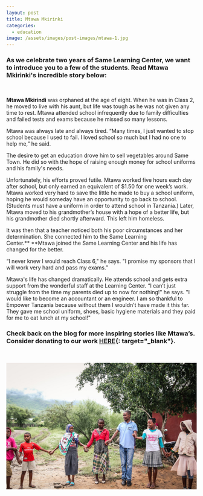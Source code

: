 ```yaml
---
layout: post
title: Mtawa Mkirinki
categories:
  - education
image: /assets/images/post-images/mtawa-1.jpg
---
```


### As we celebrate two years of Same Learning Center, we want to introduce you to a few of the students. Read Mtawa Mkirinki's incredible story below:

&nbsp;

**Mtawa Mkirindi** was orphaned at the age of eight. When he was in Class 2, he moved to live with his aunt, but life was tough as he was not given any time to rest. Mtawa attended school infrequently due to family difficulties and failed tests and exams because he missed so many lessons.

Mtawa was always late and always tired. “Many times, I just wanted to stop school because I used to fail. I loved school so much but I had no one to help me,” he said.

The desire to get an education drove him to sell vegetables around Same Town. He did so with the hope of raising enough money for school uniforms and his family's needs.

Unfortunately, his efforts proved futile. Mtawa worked five hours each day after school, but only earned an equivalent of $1.50 for one week’s work. Mtawa worked very hard to save the little he made to buy a school uniform, hoping he would someday have an opportunity to go back to school. (Students must have a uniform in order to attend school in Tanzania.) Later, Mtawa moved to his grandmother’s house with a hope of a better life, but his grandmother died shortly afterward. This left him homeless.

It was then that a teacher noticed both his poor circumstances and her determination. She connected him to the Same Learning Center.**&nbsp;**Mtawa joined the Same Learning Center and his life has changed for the better.&nbsp;

“I never knew I would reach Class 6," he says. "I promise my sponsors that I will work very hard and pass my exams.”

Mtawa's life has changed dramatically. He attends school and gets extra support from the wonderful staff at the Learning Center. “I can’t just struggle from the time my parents died up to now for nothing\!" he says. "I would like to become an accountant or an engineer. I am so thankful to Empower Tanzania because without them I wouldn’t have made it this far. They gave me school uniform, shoes, basic hygiene materials and they paid for me to eat lunch at my school\!"

### **Check back on the blog for more inspiring stories like Mtawa’s. Consider donating to our work&nbsp;[HERE](https://empowertz.org/donate/){: target="_blank"}.**

&nbsp;

![](/uploads/learningcenter2.jpg)